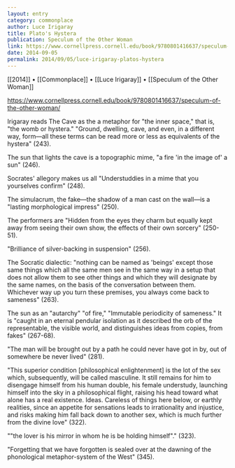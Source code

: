 ```yaml
---
layout: entry
category: commonplace
author: Luce Irigaray
title: Plato's Hystera
publication: Speculum of the Other Woman
link: https://www.cornellpress.cornell.edu/book/9780801416637/speculum-of-the-other-woman/
date: 2014-09-05
permalink: 2014/09/05/luce-irigaray-platos-hystera
---
```


[[2014]] • [[Commonplace]] • [[Luce Irigaray]] • [[Speculum of the Other Woman]]

https://www.cornellpress.cornell.edu/book/9780801416637/speculum-of-the-other-woman/

Irigaray reads The Cave as the a metaphor for "the inner space," that is, "the womb or hystera." "Ground, dwelling, cave, and even, in a different way, form—all these terms can be read more or less as equivalents of the hystera" (243).  


The sun that lights the cave is a topographic mime, "a fire 'in the image of' a sun" (246).


Socrates' allegory makes us all "Understuddies in a mime that you yourselves confirm" (248).


The simulacrum, the fake—the shadow of a man cast on the wall—is a "lasting morphological impress" (250).


The performers are "Hidden from the eyes they charm but equally kept away from seeing their own show, the effects of their own sorcery" (250-51).


"Brilliance of silver-backing in suspension" (256).


The Socratic dialectic: "nothing can be named as 'beings' except those same things which all the same men see in the same way in a setup that does not allow them to see other things and which they will designate by the same names, on the basis of the conversation between them. Whichever way up you turn these premises, you always come back to sameness" (263).


The sun as an "autarchy" "of fire," "Immutable periodicity of sameness." It is "caught in an eternal pendular isolation as it described the orb of the representable, the visible world, and distinguishes ideas from copies, from fakes" (267-68).


"The man will be brought out by a path he could never have got in by, out of somewhere be never lived" (281).

"This superior condition [philosophical enlightenment] is the lot of the sex which, subsequently, will be called masculine. It still remains for him to disengage himself from his human double, his female understudy, launching himself into the sky in a philosophical flight, raising his head toward what alone has a real existence. Ideas. Careless of things here below, or earthly realities, since an appetite for sensations leads to irrationality and injustice, and risks making him fall back down to another sex, which is much further from the divine love" (322).

""the lover is his mirror in whom he is be holding himself"." (323).

"Forgetting that we have forgotten is sealed over at the dawning of the phonological metaphor-system of the West" (345).
